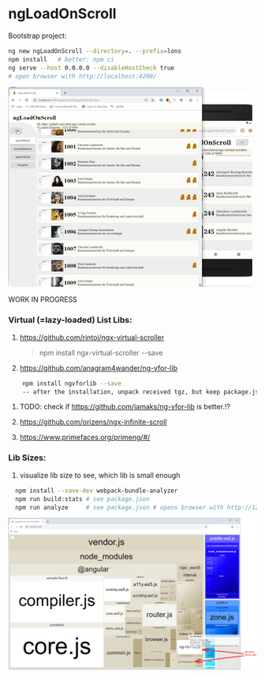 # ngLoadOnScroll

Bootstrap project:
```sh
ng new ngLoadOnScroll --directory=. --prefix=lons
npm install   # better: npm ci
ng serve --host 0.0.0.0 --disableHostCheck true
# open browser with http://localhost:4200/
```

<img src="src/assets/ngloadonscroll.gif" />

WORK IN PROGRESS

### Virtual (=lazy-loaded) List Libs:

1.  https://github.com/rintoj/ngx-virtual-scroller
    > npm install ngx-virtual-scroller --save
    
1. https://github.com/anagram4wander/ng-vfor-lib
  ```sh
      npm install ngvforlib --save
      -- after the installation, unpack received tgz, but keep package.json
  ```
  1. TODO: check if https://github.com/jamaks/ng-vfor-lib is better.!?
  
1. https://github.com/orizens/ngx-infinite-scroll

1. https://www.primefaces.org/primeng/#/

### Lib Sizes:
1. visualize lib size to see, which lib is small enough
```sh
  npm install --save-dev webpack-bundle-analyzer
  npm run build:stats # see package.json
  npm run analyze     # see package.json # opens browser with http://127.0.0.1:8888/
  ```

<img src="src/assets/ngloadonscroll.libsizes.png" width="550px" />
